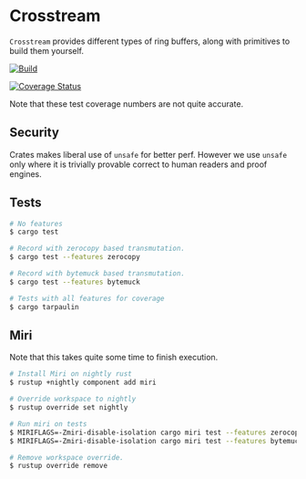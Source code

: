 # Crosstream

`Crosstream` provides different types of ring buffers, along with primitives to build them yourself.

[![Build](https://github.com/sandesh-sanjeev/crosstream/actions/workflows/rust.yml/badge.svg?branch=master)](https://github.com/sandesh-sanjeev/crosstream/actions/workflows/rust.yml)

[![Coverage Status](https://coveralls.io/repos/github/sandesh-sanjeev/crosstream/badge.svg?branch=master)](https://coveralls.io/github/sandesh-sanjeev/crosstream?branch=master)

Note that these test coverage numbers are not quite accurate.

## Security

Crates makes liberal use of `unsafe` for better perf. However we use `unsafe`
only where it is trivially provable correct to human readers and proof engines. 

## Tests

```bash
# No features
$ cargo test

# Record with zerocopy based transmutation.
$ cargo test --features zerocopy

# Record with bytemuck based transmutation.
$ cargo test --features bytemuck

# Tests with all features for coverage
$ cargo tarpaulin
```

## Miri

Note that this takes quite some time to finish execution.

```bash
# Install Miri on nightly rust
$ rustup +nightly component add miri

# Override workspace to nightly
$ rustup override set nightly

# Run miri on tests
$ MIRIFLAGS=-Zmiri-disable-isolation cargo miri test --features zerocopy
$ MIRIFLAGS=-Zmiri-disable-isolation cargo miri test --features bytemuck

# Remove workspace override.
$ rustup override remove
```
